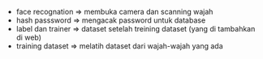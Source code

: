 - face recognation => membuka camera dan scanning wajah
- hash passsword => mengacak password untuk database
- label dan trainer => dataset setelah treining dataset (yang di tambahkan di web)
- training dataset => melatih dataset dari wajah-wajah yang ada 